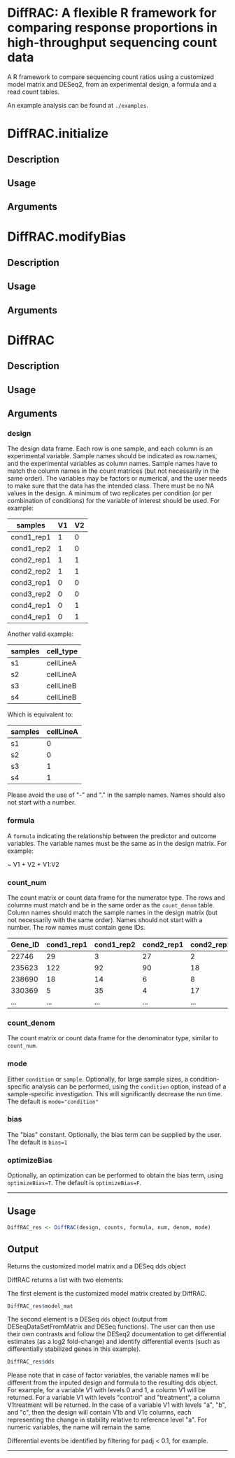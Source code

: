 # DiffRAC: A flexible R framework for comparing response proportions in high-throughput sequencing count data

A R framework to compare sequencing count ratios using a customized model matrix and DESeq2, from an experimental design, a formula and a read count tables. 

An example analysis can be found at `./examples`. 

# DiffRAC.initialize

## Description

## Usage

## Arguments

# DiffRAC.modifyBias

## Description

## Usage

## Arguments

# DiffRAC

## Description

## Usage

## Arguments

### design

The design data frame. Each row is one sample, and each column is an experimental variable. Sample names should be indicated as row.names, and the experimental variables as column names. Sample names have to match the column names in the count matrices (but not necessarily in the same order). The variables may be factors or numerical, and the user needs to make sure that the data has the intended class. There must be no NA values in the design. A minimum of two replicates per condition (or per combination of conditions) for the variable of interest should be used. For example:

| samples     | V1  | V2  |
| ----------- | --- | --- |
| cond1_rep1  |	1   | 0   |
| cond1_rep2  | 1   | 0   |
| cond2_rep1  |	1   | 1   |
| cond2_rep2  |	1   | 1   |
| cond3_rep1  |	0   | 0   |
| cond3_rep2  |	0   | 0   |
| cond4_rep1  |	0   | 1   |
| cond4_rep1  | 0   | 1   |

Another valid example:

| samples | cell_type      |                                
| ------- | -------------- |                              
| s1      |	cellLineA      |                          
| s2      |	cellLineA      |                            
| s3      |	cellLineB      |                         
| s4      |	cellLineB      |      

Which is equivalent to:

| samples | cellLineA |                                
| ------- | --------- |                              
| s1      |	0         |                          
| s2      |	0         |                            
| s3      |	1         |                         
| s4      |	1         |

Please avoid the use of "-" and "." in the sample names. Names should also not start with a number.

### formula

A `formula` indicating the relationship between the predictor and outcome variables. The variable names must be the same as in the design matrix. For example: 

\~ V1 + V2 + V1:V2


### count_num

The count matrix or count data frame for the numerator type. The rows and columns must match and be in the same order as the `count_denom` table. Column names should match the sample names in the design matrix (but not necessarily with the same order). Names should not start with a number. The row names must contain gene IDs.

| Gene_ID | cond1_rep1  | cond1_rep2  | cond2_rep1  | cond2_rep2  | cond3_rep1  | cond3_rep2  | cond4_rep1  | cond4_rep2  |
| ------- | --- | --- | --- | --- | --- | --- | --- | --- | 
| 22746   | 29  | 3   | 27  | 2   | 47  | 3   | 37  | 5   | 
| 235623  | 122 | 92  | 90  | 18  | 299 | 45  | 454 | 6   | 
| 238690  | 18  | 14  | 6   | 8   | 71  | 22  | 60  | 34   | 
| 330369  | 5   | 35  | 4   | 17  | 149 | 55  | 276 | 23   | 
| ...     | ... | ... | ... | ... | ... | ... | ... | ... | 

### count_denom

The count matrix or count data frame for the denominator type, similar to `count_num`.

### mode

Either `condition` or `sample`. Optionally, for large sample sizes, a condition-specific analysis can be performed, using the `condition` option, instead of a sample-specific investigation. This will significantly decrease the run time. The default is `mode="condition"`

### bias

The "bias" constant.  Optionally, the bias term can be supplied by the user. The default is `bias=1`

### optimizeBias

Optionally, an optimization can be performed to obtain the bias term, using `optimizeBias=T`. The default is `optimizeBias=F`.

-----------

## Usage

```r
DiffRAC_res <- DiffRAC(design, counts, formula, num, denom, mode)
```

## Output

Returns the customized model matrix and a DESeq dds object

DiffRAC returns a list with two elements:

The first element is the customized model matrix created by DiffRAC.

```r
DiffRAC_res$model_mat
```

The second element is a DESeq `dds` object (output from DESeqDataSetFromMatrix and DESeq functions). The user can then use their own contrasts and follow the DESeq2 documentation to get differential estimates (as a log2 fold-change) and identify differential events (such as differentially stabilized genes in this example).

```r
DiffRAC_res$dds
 ```
Please note that in case of factor variables, the variable names will be different from the inputed design and formula to the resulting dds object. For example, for a variable V1 with levels 0 and 1, a column V1 will be returned. For a variable V1 with levels "control" and "treatment", a column V1treatment will be returned. In the case of a variable V1 with levels "a", "b", and "c", then the design will contain V1b and V1c columns, each representing the change in stability relative to reference level "a". For numeric variables, the name will remain the same.

Differential events be identified by filtering for padj < 0.1, for example.

-----------------




